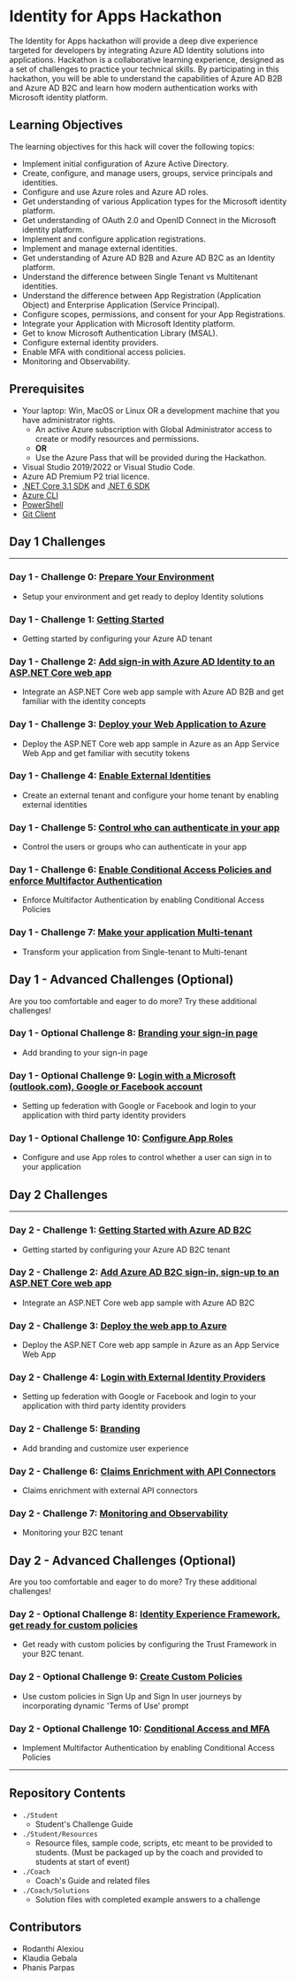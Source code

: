 # Identity for Apps Hackathon

The Identity for Apps hackathon will provide a deep dive experience targeted for developers by integrating Azure AD Identity solutions into applications. Hackathon is a collaborative learning experience, designed as a set of challenges to practice your technical skills.  By participating in this hackathon, you will be able to understand the capabilities of Azure AD B2B and Azure AD B2C and learn how modern authentication works with Microsoft identity platform.

## Learning Objectives

The learning objectives for this hack will cover the following topics:

- Implement initial configuration of Azure Active Directory.
- Create, configure, and manage users, groups, service principals and identities.
- Configure and use Azure roles and Azure AD roles.
- Get understanding of various Application types for the Microsoft identity platform.
- Get understanding of OAuth 2.0 and OpenID Connect in the Microsoft identity platform.
- Implement and configure application registrations.
- Implement and manage external identities.
- Get understanding of Azure AD B2B and Azure AD B2C as an Identity platform.
- Understand the difference between Single Tenant vs Multitenant identities.
- Understand the difference between App Registration (Application Object) and Enterprise Application (Service Principal).
- Configure scopes, permissions, and consent for your App Registrations.
- Integrate your Application with Microsoft Identity platform.
- Get to know Microsoft Authentication Library (MSAL).
- Configure external identity providers.
- Enable MFA with conditional access policies.
- Monitoring and Observability.

## Prerequisites

- Your laptop: Win, MacOS or Linux OR a development machine that you have administrator rights.
  - An active Azure subscription with Global Administrator access to create or modify resources and permissions.
  - **OR**
  - Use the Azure Pass that will be provided during the Hackathon.
- Visual Studio 2019/2022 or Visual Studio Code.
- Azure AD Premium P2 trial licence.
- [.NET Core 3.1 SDK](https://dotnet.microsoft.com/en-us/download/dotnet/3.1) and [.NET 6 SDK](https://dotnet.microsoft.com/en-us/download/dotnet/6.0)
- [Azure CLI](https://docs.microsoft.com/en-us/cli/azure/install-azure-cli)
- [PowerShell](https://docs.microsoft.com/en-us/powershell/scripting/install/installing-powershell?view=powershell-7.2)
- [Git Client](https://git-scm.com/download)

## Day 1 Challenges

---

### Day 1 - Challenge 0: **[Prepare Your Environment](Student/Challenge_D1_00.md)**

- Setup your environment and get ready to deploy Identity solutions

### Day 1 - Challenge 1: **[Getting Started](Student/Challenge_D1_01.md)**

- Getting started by configuring your Azure AD tenant

### Day 1 - Challenge 2: **[Add sign-in with Azure AD Identity to an ASP.NET Core web app](Student/Challenge_D1_02.md)**

- Integrate an ASP.NET Core web app sample with Azure AD B2B and get familiar with the identity concepts

### Day 1 - Challenge 3: **[Deploy your Web Application to Azure](Student/Challenge_D1_03.md)**

- Deploy the ASP.NET Core web app sample in Azure as an App Service Web App and get familiar with secutity tokens

### Day 1 - Challenge 4: **[Enable External Identities](Student/Challenge_D1_04.md)**

- Create an external tenant and configure your home tenant by enabling external identities

### Day 1 - Challenge 5: **[Control who can authenticate in your app](Student/Challenge_D1_05.md)**

- Control the users or groups who can authenticate in your app

### Day 1 - Challenge 6: **[Enable Conditional Access Policies and enforce Multifactor Authentication](Student/Challenge_D1_06.md)**

- Enforce Multifactor Authentication by enabling Conditional Access Policies

### Day 1 - Challenge 7: **[Make your application Multi-tenant](Student/Challenge_D1_07.md)**

- Transform your application from Single-tenant to Multi-tenant

## Day 1 - Advanced Challenges (Optional)

Are you too comfortable and eager to do more? Try these additional challenges!

### Day 1 - Optional Challenge 8: **[Branding your sign-in page](Student/Challenge_D1_08.md)**

- Add branding to your sign-in page

### Day 1 - Optional Challenge 9: **[Login with a Microsoft (outlook.com), Google or Facebook account](Student/Challenge_D1_09.md)**

- Setting up federation with Google or Facebook and login to your application with third party identity providers

### Day 1 - Optional Challenge 10: **[Configure App Roles](Student/Challenge_D1_10.md)**

- Configure and use App roles to control whether a user can sign in to your application

## Day 2 Challenges

---

### Day 2 - Challenge 1: **[Getting Started with Azure AD B2C](Student/Challenge_D2_01.md)**

- Getting started by configuring your Azure AD B2C tenant

### Day 2 - Challenge 2: **[Add Azure AD B2C sign-in, sign-up to an ASP.NET Core web app](Student/Challenge_D2_02.md)**

- Integrate an ASP.NET Core web app sample with Azure AD B2C

### Day 2 - Challenge 3: **[Deploy the web app to Azure](Student/Challenge_D2_03.md)**

- Deploy the ASP.NET Core web app sample in Azure as an App Service Web App

### Day 2 - Challenge 4: **[Login with External Identity Providers](Student/Challenge_D2_04.md)**

- Setting up federation with Google or Facebook and login to your application with third party identity providers

### Day 2 - Challenge 5: **[Branding](Student/Challenge_D2_05.md)**

- Add branding and customize user experience

### Day 2 - Challenge 6: **[Claims Enrichment with API Connectors](Student/Challenge_D2_06.md)**

- Claims enrichment with external API connectors

### Day 2 - Challenge 7: **[Monitoring and Observability](Student/Challenge_D2_07.md)**

- Monitoring your B2C tenant

## Day 2 - Advanced Challenges (Optional)

Are you too comfortable and eager to do more? Try these additional challenges!

### Day 2 - Optional Challenge 8: **[Identity Experience Framework, get ready for custom policies](Student/Challenge_D2_08.md)**

- Get ready with custom policies by configuring the Trust Framework in your B2C tenant.

### Day 2 - Optional Challenge 9: **[Create Custom Policies](Student/Challenge_D2_09.md)**

- Use custom policies in Sign Up and Sign In user journeys by incorporating dynamic 'Terms of Use' prompt

### Day 2 - Optional Challenge 10: **[Conditional Access and MFA](Student/Challenge_D2_10.md)**

- Implement Multifactor Authentication by enabling Conditional Access Policies

---

## Repository Contents

- `./Student`
  - Student's Challenge Guide
- `./Student/Resources`
  - Resource files, sample code, scripts, etc meant to be provided to students. (Must be packaged up by the coach and provided to students at start of event)
- `./Coach`
  - Coach's Guide and related files
- `./Coach/Solutions`
  - Solution files with completed example answers to a challenge

## Contributors

- Rodanthi Alexiou
- Klaudia Gebala
- Phanis Parpas
